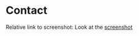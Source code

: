 # Contact

Relative link to screenshot: Look at the [screenshot](assets/img/screenshot-home-1024x512.png)
